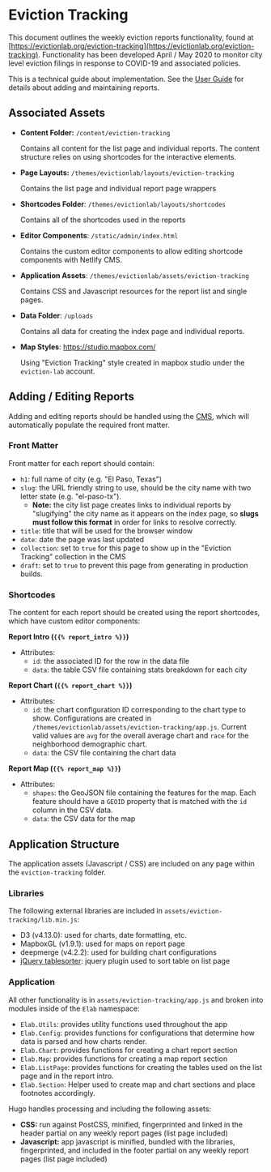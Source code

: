 # Eviction Tracking

This document outlines the weekly eviction reports functionality, found at [https://evictionlab.org/eviction-tracking](https://evictionlab.org/eviction-tracking). Functionality has been developed April / May 2020 to monitor city level eviction filings in response to COVID-19 and associated policies.

This is a technical guide about implementation. See the [User Guide](./user-guide.md) for details about adding and maintaining reports.

## Associated Assets

- **Content Folder:** `/content/eviction-tracking`

  Contains all content for the list page and individual reports. The content structure relies on using shortcodes for the interactive elements.

- **Page Layouts:** `/themes/evictionlab/layouts/eviction-tracking`

  Contains the list page and individual report page wrappers

- **Shortcodes Folder**: `/themes/evictionlab/layouts/shortcodes`

  Contains all of the shortcodes used in the reports

- **Editor Components**: `/static/admin/index.html`

  Contains the custom editor components to allow editing shortcode components with Netlify CMS.

- **Application Assets**: `/themes/evictionlab/assets/eviction-tracking`

  Contains CSS and Javascript resources for the report list and single pages.

- **Data Folder**: `/uploads`

  Contains all data for creating the index page and individual reports.

- **Map Styles**: https://studio.mapbox.com/

  Using "Eviction Tracking" style created in mapbox studio under the `eviction-lab` account.

## Adding / Editing Reports

Adding and editing reports should be handled using the [CMS](https://eviction-lab.netlify.app/admin), which will automatically populate the required front matter.

### Front Matter

Front matter for each report should contain:

- `h1`: full name of city (e.g. "El Paso, Texas")
- `slug`: the URL friendly string to use, should be the city name with two letter state (e.g. "el-paso-tx").
  - **Note:** the city list page creates links to individual reports by "slugifying" the city name as it appears on the index page, so **slugs must follow this format** in order for links to resolve correctly.
- `title`: title that will be used for the browser window
- `date`: date the page was last updated
- `collection`: set to `true` for this page to show up in the "Eviction Tracking" collection in the CMS
- `draft`: set to `true` to prevent this page from generating in production builds.

### Shortcodes

The content for each report should be created using the report shortcodes, which have custom editor components:

**Report Intro (`{{% report_intro %}}`)**

- Attributes:
  - `id`: the associated ID for the row in the data file
  - `data`: the table CSV file containing stats breakdown for each city

**Report Chart (`{{% report_chart %}}`)**

- Attributes:
  - `id`: the chart configuration ID corresponding to the chart type to show. Configurations are created in `/themes/evictionlab/assets/eviction-tracking/app.js`. Current valid values are `avg` for the overall average chart and `race` for the neighborhood demographic chart.
  - `data`: the CSV file containing the chart data

**Report Map (`{{% report_map %}}`)**

- Attributes:
  - `shapes`: the GeoJSON file containing the features for the map. Each feature should have a `GEOID` property that is matched with the `id` column in the CSV data.
  - `data`: the CSV data for the map

## Application Structure

The application assets (Javascript / CSS) are included on any page within the `eviction-tracking` folder.

### Libraries

The following external libraries are included in `assets/eviction-tracking/lib.min.js`:

- D3 (v4.13.0): used for charts, date formatting, etc.
- MapboxGL (v1.9.1): used for maps on report page
- deepmerge (v4.2.2): used for building chart configurations
- [jQuery tablesorter](https://github.com/Mottie/tablesorter): jquery plugin used to sort table on list page

### Application

All other functionality is in `assets/eviction-tracking/app.js` and broken into modules inside of the `Elab` namespace:

- `Elab.Utils`: provides utility functions used throughout the app
- `Elab.Config`: provides functions for configurations that determine how data is parsed and how charts render.
- `Elab.Chart`: provides functions for creating a chart report section
- `Elab.Map`: provides functions for creating a map report section
- `Elab.ListPage`: provides functions for creating the tables used on the list page and in the report intro.
- `Elab.Section`: Helper used to create map and chart sections and place footnotes accordingly.

Hugo handles processing and including the following assets:

- **CSS:** run against PostCSS, minified, fingerprinted and linked in the header partial on any weekly report pages (list page included)
- **Javascript:** app javascript is minified, bundled with the libraries, fingerprinted, and included in the footer partial on any weekly report pages (list page included)
